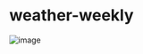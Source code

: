# weather-weekly



![image](https://user-images.githubusercontent.com/82908627/122653400-c1b97600-d109-11eb-8f4c-a8e56962f45e.png)
